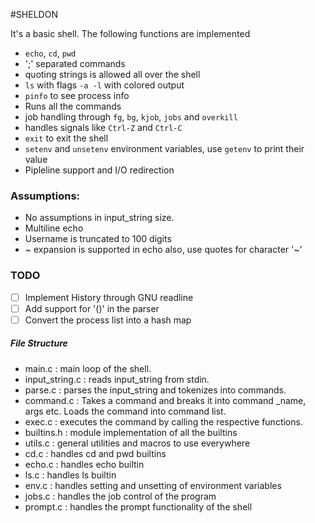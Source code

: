 #SHELDON

It's a basic shell. 
The following functions are implemented

* `echo`, `cd`, `pwd`
* ';' separated commands
* quoting strings is allowed all over the shell
* `ls` with flags `-a -l` with colored output
* `pinfo` to see process info
* Runs all the commands
* job handling through `fg`, `bg`, `kjob`, `jobs` and `overkill`
* handles signals like `Ctrl-Z` and `Ctrl-C`
* `exit` to exit the shell
* `setenv` and `unsetenv` environment variables, use `getenv` to print their value
* Pipleline support and I/O redirection


### Assumptions:
* No assumptions in input_string size.
* Multiline echo
* Username is truncated to 100 digits
* ~ expansion is supported in echo also, use quotes for character '~'

###  TODO
- [ ]  Implement History through GNU readline
- [ ]  Add support for '()' in the parser
- [ ]  Convert the process list into a hash map

##### File Structure
* main.c : main loop of the shell.
* input_string.c : reads input_string from stdin.
* parse.c : parses the input_string and tokenizes into commands.
* command.c : Takes a command and breaks it into command _name, args etc. 
Loads the command into command list.
* exec.c : executes the command by calling the respective functions.
* builtins.h : module implementation of all the builtins
* utils.c : general utilities and macros to use everywhere
* cd.c : handles cd and pwd builtins
* echo.c : handles echo builtin
* ls.c : handles ls builtin
* env.c : handles setting and unsetting of environment variables
* jobs.c : handles the job control of the program
* prompt.c : handles the prompt functionality of the shell
